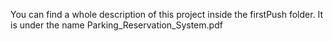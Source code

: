 You can find a whole description of this project inside the firstPush folder. It is under the name Parking_Reservation_System.pdf

